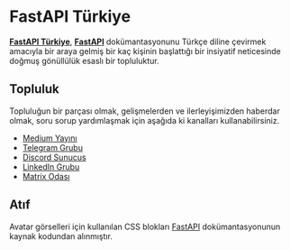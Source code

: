 # FastAPI Türkiye

[**FastAPI Türkiye**](https://hasansezertasan.github.io/fastapi-turkiye/), [**FastAPI**](https://fastapi.tiangolo.com/tr/) dokümantasyonunu Türkçe diline çevirmek amacıyla bir araya gelmiş bir kaç kişinin başlattığı bir insiyatif neticesinde doğmuş gönüllülük esaslı bir topluluktur.

## Topluluk

Topluluğun bir parçası olmak, gelişmelerden ve ilerleyişimizden haberdar olmak, soru sorup yardımlaşmak için aşağıda ki kanalları kullanabilirsiniz.

- [Medium Yayını](https://medium.com/fastapi-turkiye)
- [Telegram Grubu](https://t.me/fastapiturkiye)
- [Discord Sunucus](https://discord.gg/dPgCU2X9xB)
- [LinkedIn Grubu](https://www.linkedin.com/groups/9581611/)
- [Matrix Odası](https://matrix.to/#/#fastapi-turkiye:matrix.org)

## Atıf

Avatar görselleri için kullanılan CSS blokları [FastAPI] dokümantasyonunun kaynak kodundan alınmıştır.

[FastAPI]: https://github.com/tiangolo/fastapi
